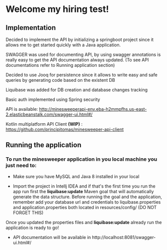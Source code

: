 # Welcome my hiring test!

## Implementation
Decided to implement the API by initializing a springboot project since it 
allows me to get started quickly with a Java application.

SWAGGER was used for documenting API, by using swagger annotations is really easy to get the API documentation always updated.
(To see API documentations refer to Running application section)

Decided to use Jooq for persistence since it allows to write easy and safe queries by generating code based on the existent DB

Liquibase was added for DB creation and database changes tracking

Basic auth implemented using Spring security

API is available: http://minesweeperapi-env.eba-h2mmpfhs.us-east-2.elasticbeanstalk.com/swagger-ui.html#/

Kotlin multiplatform API Client **(WIP)** : https://github.com/principitomas/minesweeper-api-client

## Running the application

### To run the minesweeper application in you local machine you just need to:

 - Make sure you have MySQL and Java 8 installed in your local
 
 - Import the project in Intellj IDEA and if that's the first time you run the app run first the **liquibase:update** Maven goal that will automatically generate the data structure. Before running the goal and the application, remember add your database url and credentials to liquibase.properties and application.properties both located in resources/config/ (DO NOT FORGET THIS)

Once you updated the properties files and **liquibase:update** already run the application is ready to go!

 - API documentation will be available in http://localhost:8081/swagger-ui.html#/




